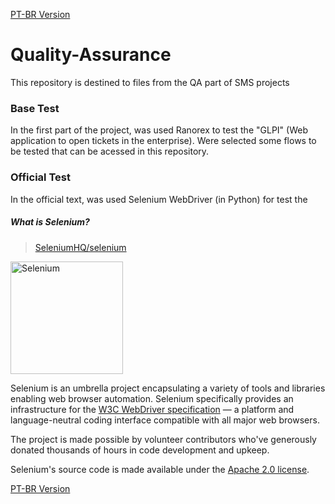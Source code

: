 <a href="https://github.com/TI-SMS-Laboratory/Quality-Assurance/blob/main/LEIAME.md" target="_blank"> PT-BR Version </a>

<div>
  
# Quality-Assurance
This repository is destined to files from the QA part of SMS projects

### Base Test 
In the first part of the project, was used Ranorex to test the "GLPI" (Web application to open tickets in the enterprise). Were selected some flows to be tested that can be acessed in this repository.

### Official Test
In the official text, was used Selenium WebDriver (in Python) for test the 

##### What is Selenium?

> [SeleniumHQ/selenium](https://github.com/SeleniumHQ/selenium/blob/478b430596d54bd432edcd09a0b187f2a6175e1b/README.md#o-que-%C3%A9-o-selenium)

<a href="https://selenium.dev"><img src="https://selenium.dev/images/selenium_logo_square_green.png" width="180" alt="Selenium"/></a>

Selenium is an umbrella project encapsulating a variety of tools and
libraries enabling web browser automation. Selenium specifically
provides an infrastructure for the [W3C WebDriver specification](https://w3c.github.io/webdriver/)
— a platform and language-neutral coding interface compatible with all
major web browsers.

The project is made possible by volunteer contributors who've
generously donated thousands of hours in code development and upkeep.

Selenium's source code is made available under the [Apache 2.0 license](https://github.com/SeleniumHQ/selenium/blob/trunk/LICENSE).


</div>


<a href="https://github.com/TI-SMS-Laboratory/Quality-Assurance/blob/main/LEIAME.md" target="_blank"> PT-BR Version </a>

 <!-- <button href="https://github.com/TI-SMS-Laboratory/Quality-Assurance/blob/main/LEIAME.md">PT-BR Version</button> -->
